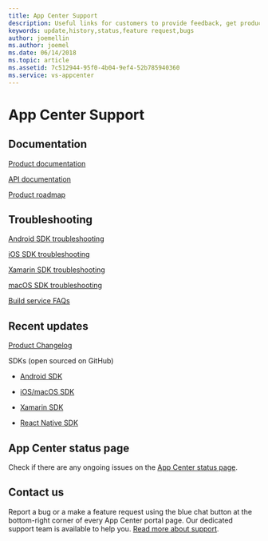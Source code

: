 ```yaml
---
title: App Center Support
description: Useful links for customers to provide feedback, get product update
keywords: update,history,status,feature request,bugs
author: joemellin
ms.author: joemel
ms.date: 06/14/2018
ms.topic: article
ms.assetid: 7c512944-95f0-4b04-9ef4-52b785940360
ms.service: vs-appcenter
---
```


# App Center Support

## Documentation

[Product documentation](~/index.yml)

[API documentation](~/api-docs/index.md)

[Product roadmap](~/general/roadmap.md)

## Troubleshooting

[Android SDK troubleshooting](~/sdk/troubleshooting/android.md)

[iOS SDK troubleshooting](~/sdk/troubleshooting/ios.md)

[Xamarin SDK troubleshooting](~/sdk/troubleshooting/xamarin.md)

[macOS SDK troubleshooting](~/sdk/troubleshooting/macos.md)

[Build service FAQs](~/build/faq.md)

## Recent updates  

[Product Changelog](~/general/changelog.md)

SDKs (open sourced on GitHub)

- [Android SDK](https://github.com/Microsoft/mobile-center-sdk-android)

- [iOS/macOS SDK](https://github.com/Microsoft/mobile-center-sdk-ios)

- [Xamarin SDK](https://github.com/Microsoft/mobile-center-sdk-dotnet)

- [React Native SDK](https://github.com/Microsoft/mobile-center-sdk-react-native)

## App Center status page

Check if there are any ongoing issues on the [App Center status page](https://status.appcenter.ms).

## Contact us

Report a bug or a make a feature request using the blue chat button at the bottom-right corner of every App Center portal page. Our dedicated support team is available to help you. [Read more about support](https://intercom.help/appcenter/getting-started/getting-help-with-app-center).